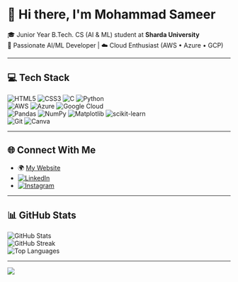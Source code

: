 # 🙌 Hi there, I'm Mohammad Sameer

🎓 Junior Year B.Tech. CS (AI & ML) student at **Sharda University**  
🤖 Passionate AI/ML Developer | ☁️ Cloud Enthusiast (AWS • Azure • GCP)

---

## 💻 Tech Stack

![HTML5](https://img.shields.io/badge/html5-%23E34F26.svg?style=for-the-badge&logo=html5&logoColor=white) 
![CSS3](https://img.shields.io/badge/css3-%231572B6.svg?style=for-the-badge&logo=css3&logoColor=white) 
![C](https://img.shields.io/badge/c-%2300599C.svg?style=for-the-badge&logo=c&logoColor=white) 
![Python](https://img.shields.io/badge/python-%233776AB.svg?style=for-the-badge&logo=python&logoColor=white)  
![AWS](https://img.shields.io/badge/AWS-%23FF9900.svg?style=for-the-badge&logo=amazon-aws&logoColor=white) 
![Azure](https://img.shields.io/badge/azure-%230072C6.svg?style=for-the-badge&logo=microsoftazure&logoColor=white) 
![Google Cloud](https://img.shields.io/badge/GoogleCloud-%234285F4.svg?style=for-the-badge&logo=google-cloud&logoColor=white)  
![Pandas](https://img.shields.io/badge/pandas-%23150458.svg?style=for-the-badge&logo=pandas&logoColor=white) 
![NumPy](https://img.shields.io/badge/numpy-%23013243.svg?style=for-the-badge&logo=numpy&logoColor=white) 
![Matplotlib](https://img.shields.io/badge/Matplotlib-%23ffffff.svg?style=for-the-badge&logo=Matplotlib&logoColor=black) 
![scikit-learn](https://img.shields.io/badge/scikit--learn-%23F7931E.svg?style=for-the-badge&logo=scikit-learn&logoColor=white)  
![Git](https://img.shields.io/badge/git-%23F05033.svg?style=for-the-badge&logo=git&logoColor=white) 
![Canva](https://img.shields.io/badge/Canva-%2300C4CC.svg?style=for-the-badge&logo=Canva&logoColor=white) 

---

## 🌐 Connect With Me

- 🌍 [My Website](https://connect-to-sam.me)  
- [![LinkedIn](https://img.shields.io/badge/LinkedIn-%230077B5.svg?logo=linkedin&logoColor=white)](https://linkedin.com/in/connect-to-sam-xyz) 
- [![Instagram](https://img.shields.io/badge/Instagram-%23E4405F.svg?logo=instagram&logoColor=white)](https://www.instagram.com/sam0786.xyz/)

---

## 📊 GitHub Stats

![GitHub Stats](https://github-readme-stats.vercel.app/api?username=sam0786-xyz&show_icons=true&theme=radical)  
![GitHub Streak](https://github-readme-streak-stats.herokuapp.com/?user=sam0786-xyz&theme=dark&hide_border=false)  
![Top Languages](https://github-readme-stats.vercel.app/api/top-langs/?username=sam0786-xyz&theme=dark&layout=compact&hide_border=false)

---


[![](https://visitcount.itsvg.in/api?id=sam0786-xyz&icon=0&color=0)](https://visitcount.itsvg.in)
